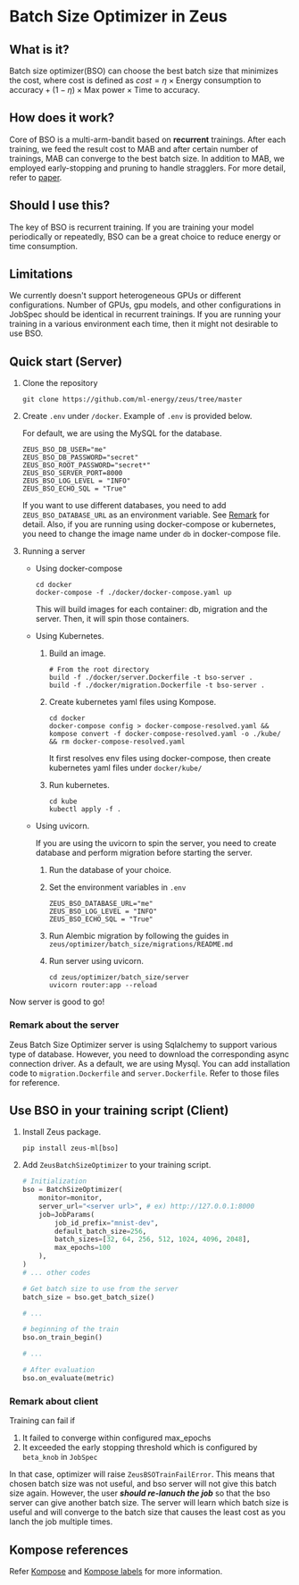 # Batch Size Optimizer in Zeus

## What is it?

Batch size optimizer(BSO) can choose the best batch size that minimizes the cost, where cost is defined as $cost = \eta \times \text{Energy consumption to accuracy} + (1-\eta) \times \text{Max power}\times \text{Time to accuracy}$.

## How does it work?

Core of BSO is a multi-arm-bandit based on **recurrent** trainings. After each training, we feed the result cost to MAB and after certain number of trainings, MAB can converge to the best batch size. In addition to MAB, we employed early-stopping and pruning to handle stragglers. For more detail, refer to [paper](https://www.usenix.org/conference/nsdi23/presentation/you).

## Should I use this?

The key of BSO is recurrent training. If you are training your model periodically or repeatedly, BSO can be a great choice to reduce energy or time consumption.

## Limitations

We currently doesn't support heterogeneous GPUs or different configurations. Number of GPUs, gpu models, and other configurations in JobSpec should be identical in recurrent trainings. If you are running your training in a various environment each time, then it might not desirable to use BSO.

## Quick start (Server)

1. Clone the repository

    ```Shell
    git clone https://github.com/ml-energy/zeus/tree/master
    ```

2. Create `.env` under `/docker`. Example of `.env` is provided below.

    For default, we are using the MySQL for the database.

    ```Shell
    ZEUS_BSO_DB_USER="me" 
    ZEUS_BSO_DB_PASSWORD="secret"
    ZEUS_BSO_ROOT_PASSWORD="secret*"
    ZEUS_BSO_SERVER_PORT=8000
    ZEUS_BSO_LOG_LEVEL = "INFO"
    ZEUS_BSO_ECHO_SQL = "True"
    ```

    If you want to use different databases, you need to add `ZEUS_BSO_DATABASE_URL` as an environment variable. See [Remark](#remark-about-server) for detail.
    Also, if you are running using docker-compose or kubernetes, you need to change the image name under `db` in docker-compose file.

3. Running a server
    - Using docker-compose

        ```Shell
        cd docker 
        docker-compose -f ./docker/docker-compose.yaml up
        ```

        This will build images for each container: db, migration and the server. Then, it will spin those containers.

    - Using Kubernetes.
        1. Build an image.

            ```Shell
            # From the root directory
            build -f ./docker/server.Dockerfile -t bso-server . 
            build -f ./docker/migration.Dockerfile -t bso-server .
            ```

        2. Create kubernetes yaml files using Kompose.

            ```Shell
            cd docker 
            docker-compose config > docker-compose-resolved.yaml && kompose convert -f docker-compose-resolved.yaml -o ./kube/ && rm docker-compose-resolved.yaml
            ```

            It first resolves env files using docker-compose, then create kubernetes yaml files under `docker/kube/`

        3. Run kubernetes.

            ```Shell
            cd kube
            kubectl apply -f .
            ```

    - Using uvicorn.

        If you are using the uvicorn to spin the server, you need to create database and perform migration before starting the server.

        1. Run the database of your choice.
        2. Set the environment variables in `.env`

            ```Shell
            ZEUS_BSO_DATABASE_URL="me" 
            ZEUS_BSO_LOG_LEVEL = "INFO"
            ZEUS_BSO_ECHO_SQL = "True"
            ```

        3. Run Alembic migration by following the guides in `zeus/optimizer/batch_size/migrations/README.md`

        4. Run server using uvicorn.

            ```Shell
            cd zeus/optimizer/batch_size/server
            uvicorn router:app --reload 
            ```

Now server is good to go!

### Remark about the server

Zeus Batch Size Optimizer server is using Sqlalchemy to support various type of database. However, you need to download the corresponding async connection driver.
As a default, we are using Mysql. You can add installation code to `migration.Dockerfile` and `server.Dockerfile`. Refer to those files for reference.

## Use BSO in your training script (Client)

1. Install Zeus package.

    ```Shell
    pip install zeus-ml[bso]
    ```

2. Add `ZeusBatchSizeOptimizer` to your training script.

    ```Python
    # Initialization
    bso = BatchSizeOptimizer(
        monitor=monitor,
        server_url="<server url>", # ex) http://127.0.0.1:8000
        job=JobParams(
            job_id_prefix="mnist-dev",
            default_batch_size=256,
            batch_sizes=[32, 64, 256, 512, 1024, 4096, 2048],
            max_epochs=100
        ),
    )
    # ... other codes 

    # Get batch size to use from the server
    batch_size = bso.get_batch_size()

    # ... 

    # beginning of the train
    bso.on_train_begin()

    # ...

    # After evaluation
    bso.on_evaluate(metric)
    ```

### Remark about client

Training can fail if

1. It failed to converge within configured max_epochs
2. It exceeded the early stopping threshold which is configured by `beta_knob` in `JobSpec`

In that case, optimizer will raise `ZeusBSOTrainFailError`. This means that chosen batch size was not useful, and bso server will not give this batch size again. However, the user ***should re-lanuch the job*** so that the bso server can give another batch size. The server will learn which batch size is useful and will converge to the batch size that causes the least cost as you lanch the job multiple times.

## Kompose references

Refer [Kompose](https://kompose.io/) and [Kompose labels](https://github.com/kubernetes/kompose/blob/main/docs/user-guide.md) for more information.
